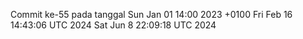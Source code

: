 Commit ke-55 pada tanggal Sun Jan 01 14:00 2023 +0100
Fri Feb 16 14:43:06 UTC 2024
Sat Jun  8 22:09:18 UTC 2024
